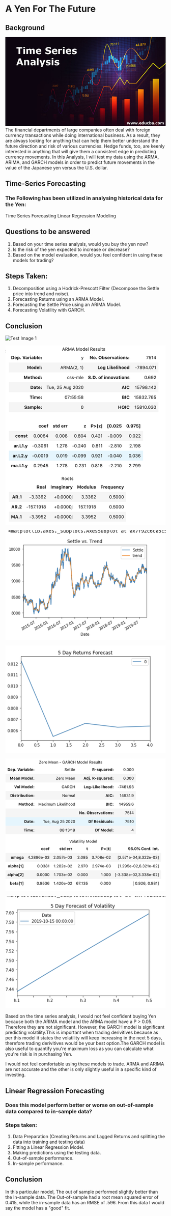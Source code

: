 
# A Yen For The Future

## Background

![Background](Images/Time-Series-Analysis.jpg)
The financial departments of large companies often deal with foreign currency transactions while doing international business. As a result, they are always looking for anything that can help them better understand the future direction and risk of various currencies. Hedge funds, too, are keenly interested in anything that will give them a consistent edge in predicting currency movements.
In this Analysis, I will test my data using the ARMA, ARIMA, and GARCH models in order to predict future movements in the value of the Japanese yen versus the U.S. dollar.

## Time-Series Forecasting

### The Following has been utilized in analysing historical data for the Yen:

Time Series Forecasting
Linear Regression Modeling

## Questions to be answered

1. Based on your time series analysis, would you buy the yen now?
2. Is the risk of the yen expected to increase or decrease?
3. Based on the model evaluation, would you feel confident in using these models for trading?

## Steps Taken:

1. Decomposition using a Hodrick-Prescott Filter (Decompose the Settle price into trend and noise).
2. Forecasting Returns using an ARMA Model.
3. Forecasting the Settle Price using an ARIMA Model.
4. Forecasting Volatility with GARCH.

## Conclusion

![Test Image 1](ImagesScreen%20Shot%202020-08-27%20at%2010.07.20%20PM.png)

![Test Image 2](Images/ARIMA.png)

![Test Image 3](Images/SETTLE%20VS.%20TREND.png)

![Test Image 4](Images/5%20days%20return.png)

![Test Image 5](Images/GARCH.png)

![Test Image 6](Images/Volatility.png)

Based on the time series analysis, I would not feel confident buying Yen because both the ARIMA model and the ARMA model have a P > 0.05. Therefore they are not significant. However, the GARCH model is significant predicting volatility.This is important when trading derivitives because as per this model it states the volatility will keep increasing in the next 5 days, therefore trading derivitives would be your best option.The GARCH model is also useful to quantify you're maximum loss as you can calculate what you're risk is in purchasing Yen.

I would not feel comfortable using these models to trade. ARMA and ARIMA are not accurate and the other is only slightly useful in a specific kind of investing.

## Linear Regression Forecasting

### Does this model perform better or worse on out-of-sample data compared to in-sample data?

### Steps taken:

1. Data Preparation (Creating Returns and Lagged Returns and splitting the data into training and testing data)
2. Fitting a Linear Regression Model.
3. Making predictions using the testing data.
4. Out-of-sample performance.
5. In-sample performance.

## Conclusion

In this particular model, The out of sample performed slightly better than the In-sample data. The Out-of-sample had a root mean squared error of 0.415, while the in-sample data has an RMSE of .596. From this data I would say the model has a "good" fit. 

